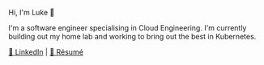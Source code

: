 Hi, I'm Luke 👋

I'm a software engineer specialising in Cloud Engineering. I'm currently building out my home lab and working to bring out the best in Kubernetes.

[👔 LinkedIn][LinkedIn] | [📄 Résumé][Resume]

[LinkedIn]: https://www.linkedin.com/in/lukecarrier/
[Resume]: https://github.com/LukeCarrier/resume
